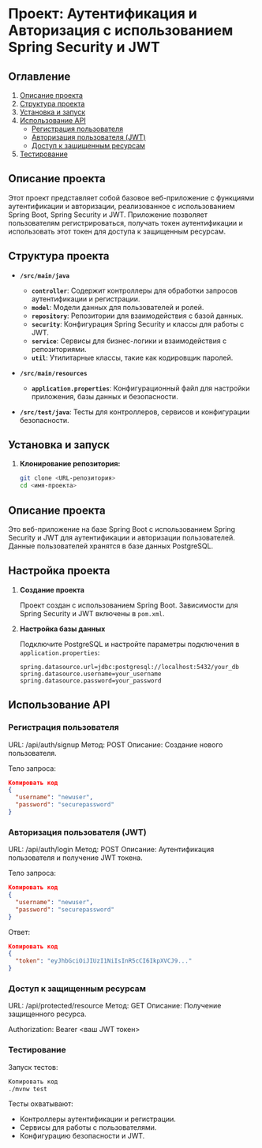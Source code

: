 # Проект: Аутентификация и Авторизация с использованием Spring Security и JWT

## Оглавление
1. [Описание проекта](#описание-проекта)
2. [Структура проекта](#структура-проекта)
3. [Установка и запуск](#установка-и-запуск)
4. [Использование API](#использование-api)
   - [Регистрация пользователя](#регистрация-пользователя)
   - [Авторизация пользователя (JWT)](#авторизация-пользователя-jwt)
   - [Доступ к защищенным ресурсам](#доступ-к-защищенным-ресурсам)
5. [Тестирование](#тестирование)

## Описание проекта
Этот проект представляет собой базовое веб-приложение с функциями аутентификации и авторизации, реализованное с использованием Spring Boot, Spring Security и JWT. Приложение позволяет пользователям регистрироваться, получать токен аутентификации и использовать этот токен для доступа к защищенным ресурсам.

## Структура проекта

- **`/src/main/java`**
  - **`controller`**: Содержит контроллеры для обработки запросов аутентификации и регистрации.
  - **`model`**: Модели данных для пользователей и ролей.
  - **`repository`**: Репозитории для взаимодействия с базой данных.
  - **`security`**: Конфигурация Spring Security и классы для работы с JWT.
  - **`service`**: Сервисы для бизнес-логики и взаимодействия с репозиториями.
  - **`util`**: Утилитарные классы, такие как кодировщик паролей.
  
- **`/src/main/resources`**
  - **`application.properties`**: Конфигурационный файл для настройки приложения, базы данных и безопасности.

- **`/src/test/java`**: Тесты для контроллеров, сервисов и конфигурации безопасности.

## Установка и запуск

1. **Клонирование репозитория:**
   ```bash
   git clone <URL-репозитория>
   cd <имя-проекта>

## Описание проекта

Это веб-приложение на базе Spring Boot с использованием Spring Security и JWT для аутентификации и авторизации пользователей. Данные пользователей хранятся в базе данных PostgreSQL.

## Настройка проекта

1. **Создание проекта**

   Проект создан с использованием Spring Boot. Зависимости для Spring Security и JWT включены в `pom.xml`.

2. **Настройка базы данных**

   Подключите PostgreSQL и настройте параметры подключения в `application.properties`:

   ```properties
   spring.datasource.url=jdbc:postgresql://localhost:5432/your_db
   spring.datasource.username=your_username
   spring.datasource.password=your_password
    ```
   
## Использование API
### Регистрация пользователя
URL: /api/auth/signup
Метод: POST
Описание: Создание нового пользователя.

Тело запроса:
```json
Копировать код
{
  "username": "newuser",
  "password": "securepassword"
}
```

### Авторизация пользователя (JWT)
URL: /api/auth/login
Метод: POST
Описание: Аутентификация пользователя и получение JWT токена.

Тело запроса:

```json
Копировать код
{
  "username": "newuser",
  "password": "securepassword"
}
```

Ответ:
```json
Копировать код
{
  "token": "eyJhbGciOiJIUzI1NiIsInR5cCI6IkpXVCJ9..."
}
```


### Доступ к защищенным ресурсам
URL: /api/protected/resource
Метод: GET
Описание: Получение защищенного ресурса.

Authorization: Bearer <ваш JWT токен>

### Тестирование
Запуск тестов:

```bash
Копировать код
./mvnw test
```

Тесты охватывают:
- Контроллеры аутентификации и регистрации.
- Сервисы для работы с пользователями.
- Конфигурацию безопасности и JWT.




